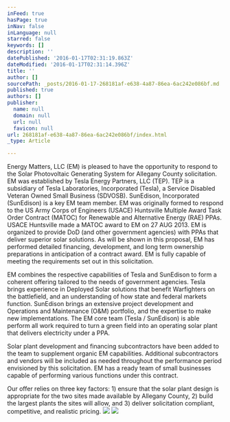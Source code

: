 ```yaml
---
inFeed: true
hasPage: true
inNav: false
inLanguage: null
starred: false
keywords: []
description: ''
datePublished: '2016-01-17T02:31:19.863Z'
dateModified: '2016-01-17T02:31:14.396Z'
title: ''
author: []
sourcePath: _posts/2016-01-17-268181af-e638-4a87-86ea-6ac242e086bf.md
published: true
authors: []
publisher:
  name: null
  domain: null
  url: null
  favicon: null
url: 268181af-e638-4a87-86ea-6ac242e086bf/index.html
_type: Article

---
```

Energy Matters, LLC (EM) is pleased to have the opportunity to respond to the Solar Photovoltaic Generating System for Allegany County solicitation. EM was established by Tesla Energy Partners, LLC (TEP). TEP is a subsidiary of Tesla Laboratories, Incorporated (Tesla), a Service Disabled Veteran Owned Small Business (SDVOSB). SunEdison, Incorporated (SunEdison) is a key EM team member. EM was originally formed to respond to the US Army Corps of Engineers (USACE) Huntsville Multiple Award Task Order Contract (MATOC) for Renewable and Alternative Energy (RAE) PPAs. USACE Huntsville made a MATOC award to EM on 27 AUG 2013\. EM is organized to provide DoD (and other government agencies) with PPAs that deliver superior solar solutions. As will be shown in this proposal, EM has performed detailed financing, development, and long term ownership preparations in anticipation of a contract award. EM is fully capable of meeting the requirements set out in this solicitation.

EM combines the respective capabilities of Tesla and SunEdison to form a coherent offering tailored to the needs of government agencies. Tesla brings experience in Deployed Solar solutions that benefit Warfighters on the battlefield, and an understanding of how state and federal markets function. SunEdison brings an extensive project development and Operations and Maintenance (O&M) portfolio, and the expertise to make new implementations. The EM core team (Tesla / SunEdison) is able perform all work required to turn a green field into an operating solar plant that delivers electricity under a PPA.

Solar plant development and financing subcontractors have been added to the team to supplement organic EM capabilities. Additional subcontractors and vendors will be included as needed throughout the performance period envisioned by this solicitation. EM has a ready team of small businesses capable of performing various functions under this contract.

Our offer relies on three key factors: 1) ensure that the solar plant design is appropriate for the two sites made available by Allegany County, 2) build the largest plants the sites will allow, and 3) deliver solicitation compliant, competitive, and realistic pricing.
![](https://the-grid-user-content.s3-us-west-2.amazonaws.com/2d6e4146-3a9c-4169-a150-5dd557bcab73.png)
![](https://the-grid-user-content.s3-us-west-2.amazonaws.com/f54d98d9-caea-4bbb-a999-4d71e5cd219b.png)